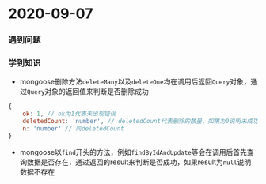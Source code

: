 # 2020-09-07

### 遇到问题

### 学到知识

+ mongoose删除方法`deleteMany`以及`deleteOne`均在调用后返回`Query`对象，通过`Query`对象的返回值来判断是否删除成功
```js
{
    ok: 1, // ok为1代表未出现错误
    deletedCount: 'number', // deletedCount代表删除的数量，如果为0说明未成功删除，也许是查询条件不正确导致
    n: 'number' // 同deletedCount
}
```

+ mongoose以`find`开头的方法，例如`findByIdAndUpdate`等会在调用后首先查询数据是否存在，通过返回的result来判断是否成功，如果result为`null`说明数据不存在
